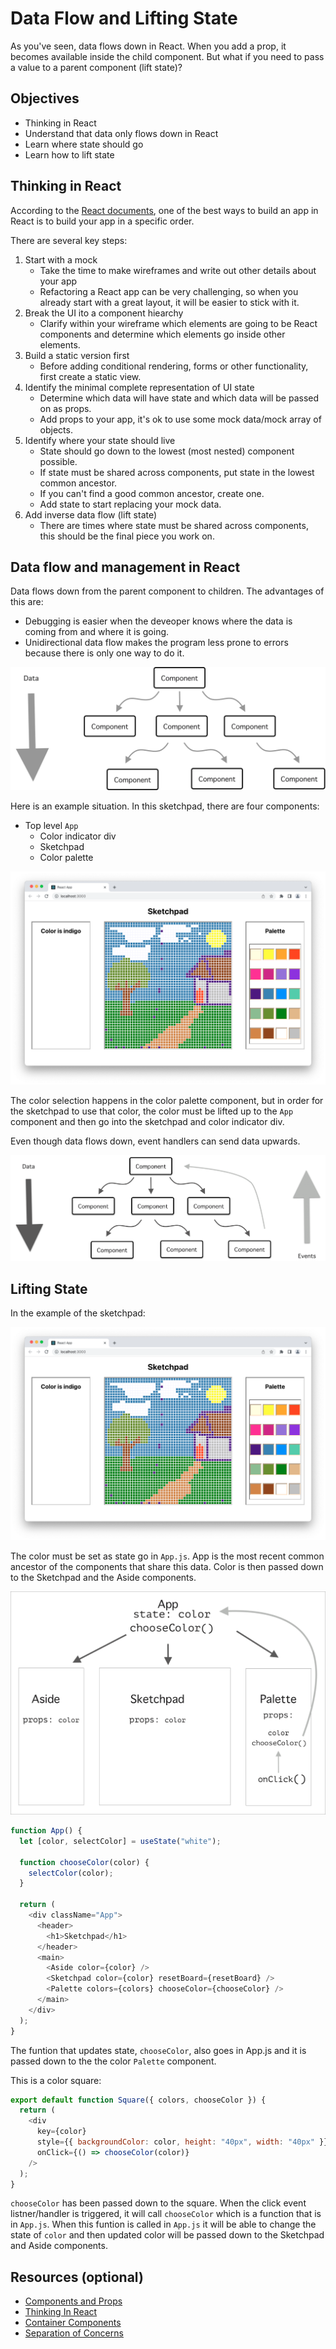 # Data Flow and Lifting State

As you've seen, data flows down in React. When you add a prop, it becomes available inside the child component. But what if you need to pass a value to a parent component (lift state)?

## Objectives

- Thinking in React
- Understand that data only flows down in React
- Learn where state should go
- Learn how to lift state

## Thinking in React

According to the [React documents](https://reactjs.org/docs/thinking-in-react.html), one of the best ways to build an app in React is to build your app in a specific order.

There are several key steps:

1. Start with a mock
   - Take the time to make wireframes and write out other details about your app
   - Refactoring a React app can be very challenging, so when you already start with a great layout, it will be easier to stick with it.
1. Break the UI ito a component hiearchy
   - Clarify within your wireframe which elements are going to be React components and determine which elements go inside other elements.
1. Build a static version first
   - Before adding conditional rendering, forms or other functionality, first create a static view.
1. Identify the minimal complete representation of UI state
   - Determine which data will have state and which data will be passed on as props.
   - Add props to your app, it's ok to use some mock data/mock array of objects.
1. Identify where your state should live
   - State should go down to the lowest (most nested) component possible.
   - If state must be shared across components, put state in the lowest common ancestor.
   - If you can't find a good common ancestor, create one.
   - Add state to start replacing your mock data.
1. Add inverse data flow (lift state)
   - There are times where state must be shared across components, this should be the final piece you work on.

## Data flow and management in React

Data flows down from the parent component to children. The advantages of this are:

- Debugging is easier when the deveoper knows where the data is coming from and where it is going.
- Unidirectional data flow makes the program less prone to errors because there is only one way to do it.

![data folows down](./assets/data-flows-down.png)

Here is an example situation. In this sketchpad, there are four components:

- Top level `App`
  - Color indicator div
  - Sketchpad
  - Color palette

![](./assets/share-state-sketchpad.png)

The color selection happens in the color palette component, but in order for the sketchpad to use that color, the color must be lifted up to the `App` component and then go into the sketchpad and color indicator div.

Even though data flows down, event handlers can send data upwards.

![lifting state](./assets/lift-state.png)

## Lifting State

In the example of the sketchpad:

![](./assets/share-state-sketchpad.png)

The color must be set as state go in `App.js`. App is the most recent common ancestor of the components that share this data. Color is then passed down to the Sketchpad and the Aside components.

![sketchpad data flow](./assets/sketchpad-dataflow.png)

```js
function App() {
  let [color, selectColor] = useState("white");

  function chooseColor(color) {
    selectColor(color);
  }

  return (
    <div className="App">
      <header>
        <h1>Sketchpad</h1>
      </header>
      <main>
        <Aside color={color} />
        <Sketchpad color={color} resetBoard={resetBoard} />
        <Palette colors={colors} chooseColor={chooseColor} />
      </main>
    </div>
  );
}
```

The funtion that updates state, `chooseColor`, also goes in App.js and it is passed down to the the color `Palette` component.

This is a color square:

```js
export default function Square({ colors, chooseColor }) {
  return (
    <div
      key={color}
      style={{ backgroundColor: color, height: "40px", width: "40px" }}
      onClick={() => chooseColor(color)}
    />
  );
}
```

`chooseColor` has been passed down to the square. When the click event listner/handler is triggered, it will call `chooseColor` which is a function that is in `App.js`. When this funtion is called in `App.js` it will be able to change the state of `color` and then updated color will be passed down to the Sketchpad and Aside components.

## Resources (optional)

- [Components and Props](https://reactjs.org/docs/components-and-props.html)
- [Thinking In React](https://reactjs.org/docs/thinking-in-react.html)
- [Container Components](https://medium.com/@learnreact/container-components-c0e67432e005)
- [Separation of Concerns](https://en.wikipedia.org/wiki/Separation_of_concerns)
